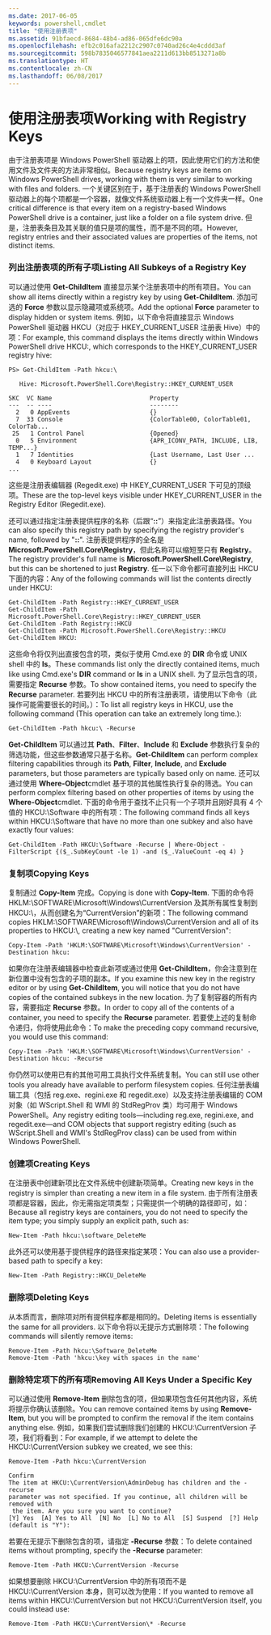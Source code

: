 ```yaml
---
ms.date: 2017-06-05
keywords: powershell,cmdlet
title: "使用注册表项"
ms.assetid: 91bfaecd-8684-48b4-ad86-065dfe6dc90a
ms.openlocfilehash: efb2c016afa2212c2907c0740ad26c4e4cddd3af
ms.sourcegitcommit: 598b7835046577841aea2211d613bb8513271a8b
ms.translationtype: HT
ms.contentlocale: zh-CN
ms.lasthandoff: 06/08/2017
---
```

# <a name="working-with-registry-keys"></a><span data-ttu-id="d287f-103">使用注册表项</span><span class="sxs-lookup"><span data-stu-id="d287f-103">Working with Registry Keys</span></span>
<span data-ttu-id="d287f-104">由于注册表项是 Windows PowerShell 驱动器上的项，因此使用它们的方法和使用文件及文件夹的方法非常相似。</span><span class="sxs-lookup"><span data-stu-id="d287f-104">Because registry keys are items on Windows PowerShell drives, working with them is very similar to working with files and folders.</span></span> <span data-ttu-id="d287f-105">一个关键区别在于，基于注册表的 Windows PowerShell 驱动器上的每个项都是一个容器，就像文件系统驱动器上有一个文件夹一样。</span><span class="sxs-lookup"><span data-stu-id="d287f-105">One critical difference is that every item on a registry-based Windows PowerShell drive is a container, just like a folder on a file system drive.</span></span> <span data-ttu-id="d287f-106">但是，注册表条目及其关联的值只是项的属性，而不是不同的项。</span><span class="sxs-lookup"><span data-stu-id="d287f-106">However, registry entries and their associated values are properties of the items, not distinct items.</span></span>

### <a name="listing-all-subkeys-of-a-registry-key"></a><span data-ttu-id="d287f-107">列出注册表项的所有子项</span><span class="sxs-lookup"><span data-stu-id="d287f-107">Listing All Subkeys of a Registry Key</span></span>
<span data-ttu-id="d287f-108">可以通过使用 **Get-ChildItem** 直接显示某个注册表项中的所有项目。</span><span class="sxs-lookup"><span data-stu-id="d287f-108">You can show all items directly within a registry key by using **Get-ChildItem**.</span></span> <span data-ttu-id="d287f-109">添加可选的 **Force** 参数以显示隐藏项或系统项。</span><span class="sxs-lookup"><span data-stu-id="d287f-109">Add the optional **Force** parameter to display hidden or system items.</span></span> <span data-ttu-id="d287f-110">例如，以下命令将直接显示 Windows PowerShell 驱动器 HKCU（对应于 HKEY_CURRENT_USER 注册表 Hive）中的项：</span><span class="sxs-lookup"><span data-stu-id="d287f-110">For example, this command displays the items directly within Windows PowerShell drive HKCU:, which corresponds to the HKEY_CURRENT_USER registry hive:</span></span>

```
PS> Get-ChildItem -Path hkcu:\

   Hive: Microsoft.PowerShell.Core\Registry::HKEY_CURRENT_USER

SKC  VC Name                           Property
---  -- ----                           --------
  2   0 AppEvents                      {}
  7  33 Console                        {ColorTable00, ColorTable01, ColorTab...
 25   1 Control Panel                  {Opened}
  0   5 Environment                    {APR_ICONV_PATH, INCLUDE, LIB, TEMP...}
  1   7 Identities                     {Last Username, Last User ...
  4   0 Keyboard Layout                {}
...
```

<span data-ttu-id="d287f-111">这些是注册表编辑器 (Regedit.exe) 中 HKEY_CURRENT_USER 下可见的顶级项。</span><span class="sxs-lookup"><span data-stu-id="d287f-111">These are the top-level keys visible under HKEY_CURRENT_USER in the Registry Editor (Regedit.exe).</span></span>

<span data-ttu-id="d287f-112">还可以通过指定注册表提供程序的名称（后跟“**::**”）来指定此注册表路径。</span><span class="sxs-lookup"><span data-stu-id="d287f-112">You can also specify this registry path by specifying the registry provider's name, followed by "**::**".</span></span> <span data-ttu-id="d287f-113">注册表提供程序的全名是 **Microsoft.PowerShell.Core\\Registry**，但此名称可以缩短至只有 **Registry**。</span><span class="sxs-lookup"><span data-stu-id="d287f-113">The registry provider's full name is **Microsoft.PowerShell.Core\\Registry**, but this can be shortened to just **Registry**.</span></span> <span data-ttu-id="d287f-114">任一以下命令都可直接列出 HKCU 下面的内容：</span><span class="sxs-lookup"><span data-stu-id="d287f-114">Any of the following commands will list the contents directly under HKCU:</span></span>

```
Get-ChildItem -Path Registry::HKEY_CURRENT_USER
Get-ChildItem -Path Microsoft.PowerShell.Core\Registry::HKEY_CURRENT_USER
Get-ChildItem -Path Registry::HKCU
Get-ChildItem -Path Microsoft.PowerShell.Core\Registry::HKCU
Get-ChildItem HKCU:
```

<span data-ttu-id="d287f-115">这些命令将仅列出直接包含的项，类似于使用 Cmd.exe 的 **DIR** 命令或 UNIX shell 中的 **ls**。</span><span class="sxs-lookup"><span data-stu-id="d287f-115">These commands list only the directly contained items, much like using Cmd.exe's **DIR** command or **ls** in a UNIX shell.</span></span> <span data-ttu-id="d287f-116">为了显示包含的项，需要指定 **Recurse** 参数。</span><span class="sxs-lookup"><span data-stu-id="d287f-116">To show contained items, you need to specify the **Recurse** parameter.</span></span> <span data-ttu-id="d287f-117">若要列出 HKCU 中的所有注册表项，请使用以下命令（此操作可能需要很长的时间。）：</span><span class="sxs-lookup"><span data-stu-id="d287f-117">To list all registry keys in HKCU, use the following command (This operation can take an extremely long time.):</span></span>

```
Get-ChildItem -Path hkcu:\ -Recurse
```

<span data-ttu-id="d287f-118">**Get-ChildItem** 可以通过其 **Path**、**Filter**、**Include** 和 **Exclude** 参数执行复杂的筛选功能，但这些参数通常只基于名称。</span><span class="sxs-lookup"><span data-stu-id="d287f-118">**Get-ChildItem** can perform complex filtering capabilities through its **Path**, **Filter**, **Include**, and **Exclude** parameters, but those parameters are typically based only on name.</span></span> <span data-ttu-id="d287f-119">还可以通过使用 **Where-Object**cmdlet 基于项的其他属性执行复杂的筛选。</span><span class="sxs-lookup"><span data-stu-id="d287f-119">You can perform complex filtering based on other properties of items by using the **Where-Object**cmdlet.</span></span> <span data-ttu-id="d287f-120">下面的命令用于查找不止只有一个子项并且刚好具有 4 个值的 HKCU:\\Software 中的所有项：</span><span class="sxs-lookup"><span data-stu-id="d287f-120">The following command finds all keys within HKCU:\\Software that have no more than one subkey and also have exactly four values:</span></span>

```
Get-ChildItem -Path HKCU:\Software -Recurse | Where-Object -FilterScript {($_.SubKeyCount -le 1) -and ($_.ValueCount -eq 4) }
```

### <a name="copying-keys"></a><span data-ttu-id="d287f-121">复制项</span><span class="sxs-lookup"><span data-stu-id="d287f-121">Copying Keys</span></span>
<span data-ttu-id="d287f-122">复制通过 **Copy-Item** 完成。</span><span class="sxs-lookup"><span data-stu-id="d287f-122">Copying is done with **Copy-Item**.</span></span> <span data-ttu-id="d287f-123">下面的命令将 HKLM:\\SOFTWARE\\Microsoft\\Windows\\CurrentVersion 及其所有属性复制到 HKCU:\\，从而创建名为“CurrentVersion”的新项：</span><span class="sxs-lookup"><span data-stu-id="d287f-123">The following command copies HKLM:\\SOFTWARE\\Microsoft\\Windows\\CurrentVersion and all of its properties to HKCU:\\, creating a new key named "CurrentVersion":</span></span>

```
Copy-Item -Path 'HKLM:\SOFTWARE\Microsoft\Windows\CurrentVersion' -Destination hkcu:
```

<span data-ttu-id="d287f-124">如果你在注册表编辑器中检查此新项或通过使用 **Get-ChildItem**，你会注意到在新位置中没有包含的子项的副本。</span><span class="sxs-lookup"><span data-stu-id="d287f-124">If you examine this new key in the registry editor or by using **Get-ChildItem**, you will notice that you do not have copies of the contained subkeys in the new location.</span></span> <span data-ttu-id="d287f-125">为了复制容器的所有内容，需要指定 **Recurse** 参数。</span><span class="sxs-lookup"><span data-stu-id="d287f-125">In order to copy all of the contents of a container, you need to specify the **Recurse** parameter.</span></span> <span data-ttu-id="d287f-126">若要使上述的复制命令递归，你将使用此命令：</span><span class="sxs-lookup"><span data-stu-id="d287f-126">To make the preceding copy command recursive, you would use this command:</span></span>

```
Copy-Item -Path 'HKLM:\SOFTWARE\Microsoft\Windows\CurrentVersion' -Destination hkcu: -Recurse
```

<span data-ttu-id="d287f-127">你仍然可以使用已有的其他可用工具执行文件系统复制。</span><span class="sxs-lookup"><span data-stu-id="d287f-127">You can still use other tools you already have available to perform filesystem copies.</span></span> <span data-ttu-id="d287f-128">任何注册表编辑工具（包括 reg.exe、regini.exe 和 regedit.exe）以及支持注册表编辑的 COM 对象（如 WScript.Shell 和 WMI 的 StdRegProv 类）均可用于 Windows PowerShell。</span><span class="sxs-lookup"><span data-stu-id="d287f-128">Any registry editing tools—including reg.exe, regini.exe, and regedit.exe—and COM objects that support registry editing (such as WScript.Shell and WMI's StdRegProv class) can be used from within Windows PowerShell.</span></span>

### <a name="creating-keys"></a><span data-ttu-id="d287f-129">创建项</span><span class="sxs-lookup"><span data-stu-id="d287f-129">Creating Keys</span></span>
<span data-ttu-id="d287f-130">在注册表中创建新项比在文件系统中创建新项简单。</span><span class="sxs-lookup"><span data-stu-id="d287f-130">Creating new keys in the registry is simpler than creating a new item in a file system.</span></span> <span data-ttu-id="d287f-131">由于所有注册表项都是容器，因此，你无需指定项类型；只需提供一个明确的路径即可，如：</span><span class="sxs-lookup"><span data-stu-id="d287f-131">Because all registry keys are containers, you do not need to specify the item type; you simply supply an explicit path, such as:</span></span>

```
New-Item -Path hkcu:\software_DeleteMe
```

<span data-ttu-id="d287f-132">此外还可以使用基于提供程序的路径来指定某项：</span><span class="sxs-lookup"><span data-stu-id="d287f-132">You can also use a provider-based path to specify a key:</span></span>

```
New-Item -Path Registry::HKCU_DeleteMe
```

### <a name="deleting-keys"></a><span data-ttu-id="d287f-133">删除项</span><span class="sxs-lookup"><span data-stu-id="d287f-133">Deleting Keys</span></span>
<span data-ttu-id="d287f-134">从本质而言，删除项对所有提供程序都是相同的。</span><span class="sxs-lookup"><span data-stu-id="d287f-134">Deleting items is essentially the same for all providers.</span></span> <span data-ttu-id="d287f-135">以下命令将以无提示方式删除项：</span><span class="sxs-lookup"><span data-stu-id="d287f-135">The following commands will silently remove items:</span></span>

```
Remove-Item -Path hkcu:\Software_DeleteMe
Remove-Item -Path 'hkcu:\key with spaces in the name'
```

### <a name="removing-all-keys-under-a-specific-key"></a><span data-ttu-id="d287f-136">删除特定项下的所有项</span><span class="sxs-lookup"><span data-stu-id="d287f-136">Removing All Keys Under a Specific Key</span></span>
<span data-ttu-id="d287f-137">可以通过使用 **Remove-Item** 删除包含的项，但如果项包含任何其他内容，系统将提示你确认该删除。</span><span class="sxs-lookup"><span data-stu-id="d287f-137">You can remove contained items by using **Remove-Item**, but you will be prompted to confirm the removal if the item contains anything else.</span></span> <span data-ttu-id="d287f-138">例如，如果我们尝试删除我们创建的 HKCU:\\CurrentVersion 子项，我们将看到：</span><span class="sxs-lookup"><span data-stu-id="d287f-138">For example, if we attempt to delete the HKCU:\\CurrentVersion subkey we created, we see this:</span></span>

```
Remove-Item -Path hkcu:\CurrentVersion

Confirm
The item at HKCU:\CurrentVersion\AdminDebug has children and the -recurse
parameter was not specified. If you continue, all children will be removed with
 the item. Are you sure you want to continue?
[Y] Yes  [A] Yes to All  [N] No  [L] No to All  [S] Suspend  [?] Help
(default is "Y"):
```

<span data-ttu-id="d287f-139">若要在无提示下删除包含的项，请指定 **-Recurse** 参数：</span><span class="sxs-lookup"><span data-stu-id="d287f-139">To delete contained items without prompting, specify the **-Recurse** parameter:</span></span>

```
Remove-Item -Path HKCU:\CurrentVersion -Recurse
```

<span data-ttu-id="d287f-140">如果想要删除 HKCU:\\CurrentVersion 中的所有项而不是 HKCU:\\CurrentVersion 本身，则可以改为使用：</span><span class="sxs-lookup"><span data-stu-id="d287f-140">If you wanted to remove all items within HKCU:\\CurrentVersion but not HKCU:\\CurrentVersion itself, you could instead use:</span></span>

```
Remove-Item -Path HKCU:\CurrentVersion\* -Recurse
```

